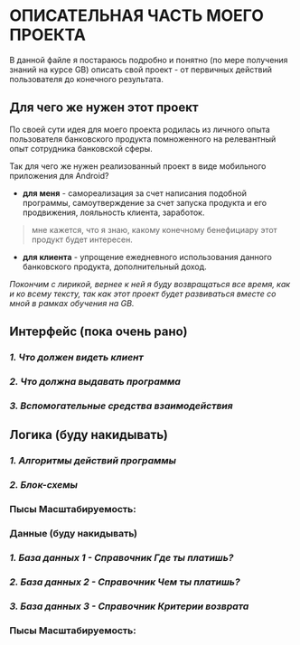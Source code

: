 # ОПИСАТЕЛЬНАЯ ЧАСТЬ МОЕГО ПРОЕКТА
В данной файле я постараюсь подробно и понятно (по мере получения знаний на курсе GB) описать свой проект - от первичных действий пользователя до конечного результата. 
## Для чего же нужен этот проект
По своей сути идея для моего проекта родилась из личного опыта пользователя банковского продукта помноженного на релевантный опыт сотрудника банковской сферы.

Так для чего же нужен реализованный проект в виде мобильного приложения для Android?
* __для меня__ - самореализация за счет написания подобной программы, самоутверждение за счет запуска продукта и его продвижения, лояльность клиента, заработок.
>мне кажется, что я знаю, какому конечному бенефициару этот продукт будет интересен. 
* __для клиента__ - упрощение ежедневного использования данного банковского продукта, дополнительный доход. 

_Покончим с лирикой, вернее к ней я буду возвращаться все время, как и ко всему тексту, так как этот проект будет развиваться вместе со мной в рамках обучения на GB._

## __Интерфейс__ (пока очень рано)
### _1. Что должен видеть клиент_
### _2. Что должна выдавать программа_
### _3. Вспомогательные средства взаимодействия_

## __Логика__ (буду накидывать)
### _1. Алгоритмы действий программы_
### _2. Блок-схемы_
### Пысы Масштабируемость:

### __Данные__ (буду накидывать)
### _1. База данных 1 - Справочник Где ты платишь?_
### _2. База данных 2 - Справочник Чем ты платишь?_
### _3. База данных 3 - Справочник Критерии возврата_
### Пысы Масштабируемость:
